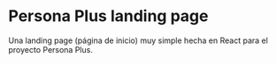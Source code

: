 # Persona Plus landing page

Una landing page (página de inicio) muy simple hecha en React para el proyecto Persona Plus.